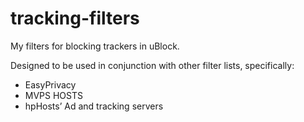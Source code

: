 # tracking-filters
My filters for blocking trackers in uBlock.

Designed to be used in conjunction with other filter lists, specifically:

* EasyPrivacy
* MVPS HOSTS
* hpHosts’ Ad and tracking servers
